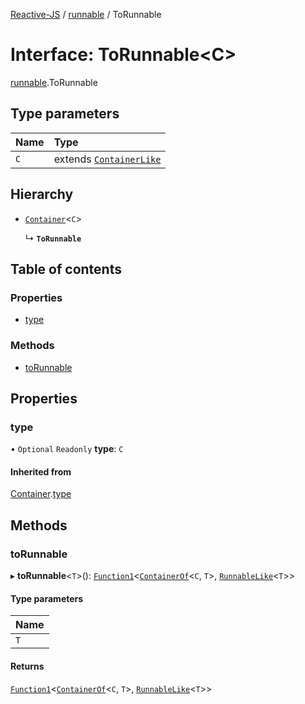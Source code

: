 [Reactive-JS](../README.md) / [runnable](../modules/runnable.md) / ToRunnable

# Interface: ToRunnable<C\>

[runnable](../modules/runnable.md).ToRunnable

## Type parameters

| Name | Type |
| :------ | :------ |
| `C` | extends [`ContainerLike`](container.ContainerLike.md) |

## Hierarchy

- [`Container`](container.Container.md)<`C`\>

  ↳ **`ToRunnable`**

## Table of contents

### Properties

- [type](runnable.ToRunnable.md#type)

### Methods

- [toRunnable](runnable.ToRunnable.md#torunnable)

## Properties

### type

• `Optional` `Readonly` **type**: `C`

#### Inherited from

[Container](container.Container.md).[type](container.Container.md#type)

## Methods

### toRunnable

▸ **toRunnable**<`T`\>(): [`Function1`](../modules/functions.md#function1)<[`ContainerOf`](../modules/container.md#containerof)<`C`, `T`\>, [`RunnableLike`](runnable.RunnableLike.md)<`T`\>\>

#### Type parameters

| Name |
| :------ |
| `T` |

#### Returns

[`Function1`](../modules/functions.md#function1)<[`ContainerOf`](../modules/container.md#containerof)<`C`, `T`\>, [`RunnableLike`](runnable.RunnableLike.md)<`T`\>\>
